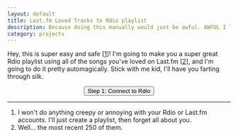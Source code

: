 ```yaml
---
layout: default
title: Last.fm Loved Tracks to Rdio playlist
description: Because doing this manually would just be awful. AWFUL I TELL YOU.
category: projects
---
```

Hey, this is super easy and safe \[[1](#footnotes)\]! I'm going to make you a super great Rdio playlist using all of the songs you've loved on Last.fm \[[2](#footnotes)\], and I'm going to do it pretty automagically. Stick with me kid, I'll have you farting through silk.

<form action="/lastfm-favs-to-rdio/rdio-auth.php" method="get" accept-charset="utf-8" class="form-horizontal">
	<div style="text-align: center">
		<button type="submit" class="btn btn-primary">Step 1: Connect to Rdio</button>
	</div>
</form>

<!-- END -->
<hr id="footnotes">

1. I won't do anything creepy or annoying with your Rdio or Last.fm accounts. I'll just create a playlist, then forget all about you.
2. Well... the most recent 250 of them.